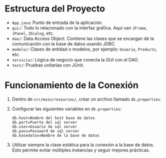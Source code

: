 # Estructura del Proyecto

- `App.java`: Punto de entrada de la aplicación.
- `gui/`: Todo lo relacionado con la interfaz gráfica. Aquí van `JFrame`, `JPanel`, `JDialog`, etc.
- `dao/`: Data Access Object. Contiene las clases que se encargan de la comunicación con la base de datos usando JDBC.
- `modelo/`: Clases de entidad o modelos, por ejemplo: `Usuario`, `Producto`, etc.
- `servicio/`: Lógica de negocio que conecta la GUI con el DAO.
- `test/`: Pruebas unitarias con JUnit.

# Funcionamiento de la Conexión

1. Dentro de `src/main/resources/`, crear un archivo llamado `db.properties`.
2. Configurar las siguientes variables en `db.properties`:

    ```properties
    db.host=Nombre del host base de datos
    db.port=Puerto del sql server
    db.user=Usuario de sql server
    db.pass=Password de sql server
    db.basedatos=Nombre de la base de datos
    ```

3. Utilizar siempre la clase estática para la conexión a la base de datos.  
   Esto permite evitar múltiples instancias y seguir mejores prácticas.
